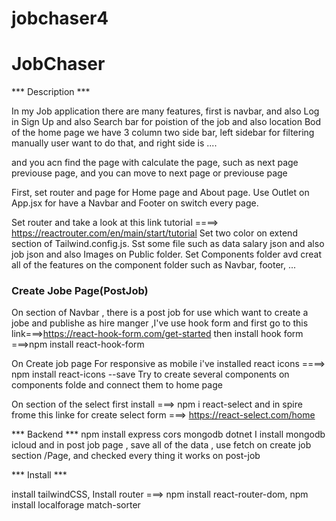 # jobchaser4

# JobChaser


*** Description ***

In my Job application there are many features, first is navbar, and also Log in Sign Up
and also Search bar for poistion of the job and also location
Bod of the home page we have 3 column two side bar, left sidebar for filtering manually user want to do that, and right side is ....

and you acn find the page with calculate the page, such as next page previouse page, and you can move to next page or previouse page 


First, set router  and page for Home page and About page.
Use Outlet on App.jsx for have a Navbar and Footer on switch every page.

Set router and take a look at this link tutorial ====> https://reactrouter.com/en/main/start/tutorial
Set two color on extend section  of Tailwind.config.js.
Sst some file such as data salary json and also job json and also Images on Public folder.
Set Components folder avd creat all of the features on the component folder such as Navbar, footer, ...

### Create Jobe Page(PostJob) ###
On section of Navbar , there is a post job for use which want to create a jobe and publishe as hire manger ,I've use  hook form and first go to this link===>https://react-hook-form.com/get-started
then install hook form ===>npm install react-hook-form

On Create job page
For responsive as mobile i've installed react icons ====> npm install react-icons --save
Try to create several components on components folde and connect them to home page 

On section of the select first install ===> npm i react-select
and in spire frome this linke for create select form ===> https://react-select.com/home



*** Backend ***
npm install express cors mongodb dotnet 
I install  mongodb icloud and in post job page , save all of the data , use fetch on create job section /Page, and checked every thing it works on post-job



*** Install ***

install tailwindCSS,
Install router ===>  npm install react-router-dom,    npm install localforage match-sorter


